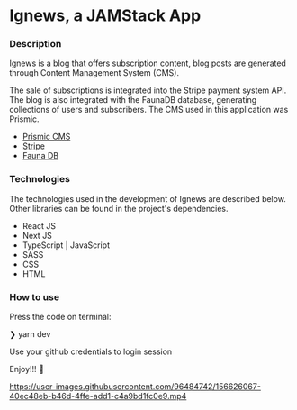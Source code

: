 <h1>Ignews, a JAMStack App</h1>
<h3>Description</h3
<p>Ignews is a blog that offers subscription content, blog posts are generated through Content Management System (CMS).

The sale of subscriptions is integrated into the Stripe payment system API. The blog is also integrated with the FaunaDB database, generating collections of users and subscribers. The CMS used in this application was Prismic.</p>

<ul> 
<li><a href='https://prismic.io/'>Prismic CMS</a></li>
<li><a href='https://stripe.com'>Stripe</a></li>
<li><a href='https://fauna.com/'>Fauna DB</a></li>
</ul>

<h3>Technologies</h3

<p>The technologies used in the development of Ignews are described below. Other libraries can be found in the project's dependencies.</p>

<ul> 
<li>React JS</li>
<li>Next JS</li>
<li>TypeScript | JavaScript</li>
<li>SASS</li>
<li>CSS</li>
<li>HTML</li>
</ul>
 


<h3>How to use</h3
 <p> Press the code on terminal:</p>
 <p>❯ yarn dev</p>
 
 <p>Use your github credentials to login session</p>
 
 
 <p>Enjoy!!!  🎉</p>



https://user-images.githubusercontent.com/96484742/156626067-40ec48eb-b46d-4ffe-add1-c4a9bd1fc0e9.mp4













  
